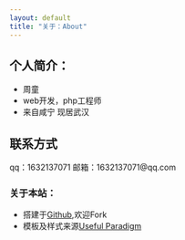 ```yaml
---
layout: default
title: "关于：About"
---
```


## 个人简介：

* 周童
* web开发，php工程师
* 来自咸宁 现居武汉

## 联系方式

<p class="contact">
 qq：1632137071
 邮箱：1632137071@qq.com
</p>

### 关于本站：

* 搭建于[Github](https://github.com/zhto/zhto.github.io),欢迎Fork
* 模板及样式来源[Useful Paradigm](http://usefulparadigm.com/)


